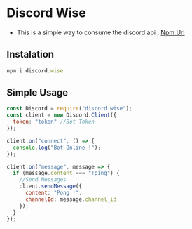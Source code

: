 # Discord Wise

- This is a simple way to consume the discord api , [Npm Url](https://npmjs.com/package/discord.wise)

## Instalation

```js
npm i discord.wise
```

## Simple Usage

```js
const Discord = require("discord.wise");
const client = new Discord.Client({
  token: "token" //Bot Token
});

client.on("connect", () => {
  console.log("Bot Online !");
});

client.on("message", message => {
  if (message.content === "!ping") {
    //Send Messages
    client.sendMessage({
      content: "Pong !",
      channelId: message.channel_id
    });
  }
});
```
